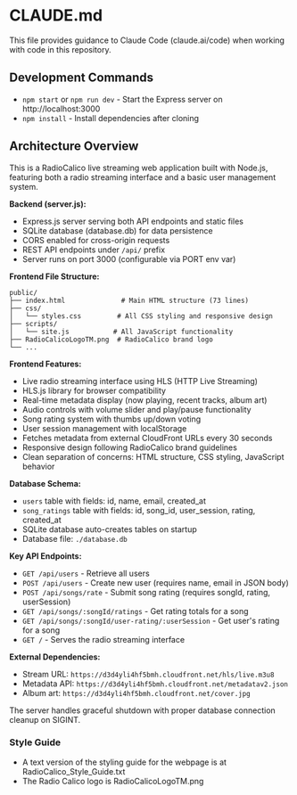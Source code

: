 # CLAUDE.md

This file provides guidance to Claude Code (claude.ai/code) when working with code in this repository.

## Development Commands

- `npm start` or `npm run dev` - Start the Express server on http://localhost:3000
- `npm install` - Install dependencies after cloning

## Architecture Overview

This is a RadioCalico live streaming web application built with Node.js, featuring both a radio streaming interface and a basic user management system.

**Backend (server.js):**

- Express.js server serving both API endpoints and static files
- SQLite database (database.db) for data persistence
- CORS enabled for cross-origin requests
- REST API endpoints under `/api/` prefix
- Server runs on port 3000 (configurable via PORT env var)

**Frontend File Structure:**

```
public/
├── index.html              # Main HTML structure (73 lines)
├── css/
│   └── styles.css         # All CSS styling and responsive design
├── scripts/
│   └── site.js           # All JavaScript functionality
├── RadioCalicoLogoTM.png  # RadioCalico brand logo
└── ...
```

**Frontend Features:**

- Live radio streaming interface using HLS (HTTP Live Streaming)
- HLS.js library for browser compatibility
- Real-time metadata display (now playing, recent tracks, album art)
- Audio controls with volume slider and play/pause functionality
- Song rating system with thumbs up/down voting
- User session management with localStorage
- Fetches metadata from external CloudFront URLs every 30 seconds
- Responsive design following RadioCalico brand guidelines
- Clean separation of concerns: HTML structure, CSS styling, JavaScript behavior

**Database Schema:**

- `users` table with fields: id, name, email, created_at
- `song_ratings` table with fields: id, song_id, user_session, rating, created_at
- SQLite database auto-creates tables on startup
- Database file: `./database.db`

**Key API Endpoints:**

- `GET /api/users` - Retrieve all users
- `POST /api/users` - Create new user (requires name, email in JSON body)
- `POST /api/songs/rate` - Submit song rating (requires songId, rating, userSession)
- `GET /api/songs/:songId/ratings` - Get rating totals for a song
- `GET /api/songs/:songId/user-rating/:userSession` - Get user's rating for a song
- `GET /` - Serves the radio streaming interface

**External Dependencies:**

- Stream URL: `https://d3d4yli4hf5bmh.cloudfront.net/hls/live.m3u8`
- Metadata API: `https://d3d4yli4hf5bmh.cloudfront.net/metadatav2.json`
- Album art: `https://d3d4yli4hf5bmh.cloudfront.net/cover.jpg`

The server handles graceful shutdown with proper database connection cleanup on SIGINT.

### Style Guide

- A text version of the styling guide for the webpage is at RadioCalico_Style_Guide.txt
- The Radio Calico logo is RadioCalicoLogoTM.png
